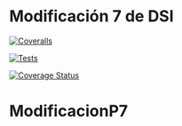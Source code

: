 # Modificación 7 de DSI

[![Coveralls](https://github.com/alu0101329161/ModificacionP7/actions/workflows/coveralls.yml/badge.svg)](https://github.com/alu0101329161/ModificacionP7/actions/workflows/coveralls.yml)

[![Tests](https://github.com/alu0101329161/ModificacionP7/actions/workflows/node.js.yml/badge.svg)](https://github.com/alu0101329161/ModificacionP7/actions/workflows/node.js.yml)

[![Coverage Status](https://coveralls.io/repos/github/alu0101329161/ModificacionP7/badge.svg?branch=codigo)](https://coveralls.io/github/alu0101329161/ModificacionP7?branch=codigo)
# ModificacionP7
